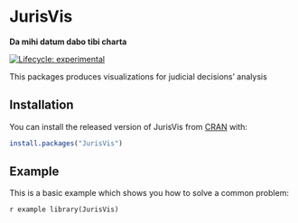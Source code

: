 
<!-- README.md is generated from README.Rmd. Please edit that file -->

# JurisVis

**Da mihi datum dabo tibi charta**

<!-- badges: start -->

[![Lifecycle:
experimental](https://img.shields.io/badge/lifecycle-experimental-orange.svg)](https://www.tidyverse.org/lifecycle/#experimental)
<!-- badges: end -->

This packages produces visualizations for judicial decisions’ analysis

## Installation

You can install the released version of JurisVis from
[CRAN](https://CRAN.R-project.org) with:

``` r
install.packages("JurisVis")
```

## Example

This is a basic example which shows you how to solve a common problem:

`r example library(JurisVis)`
